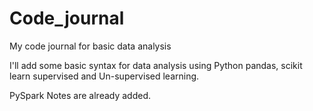# Code_journal
My code journal for basic data analysis

I'll add some basic syntax for data analysis using Python pandas, scikit learn supervised and Un-supervised learning.

PySpark Notes are already added.
